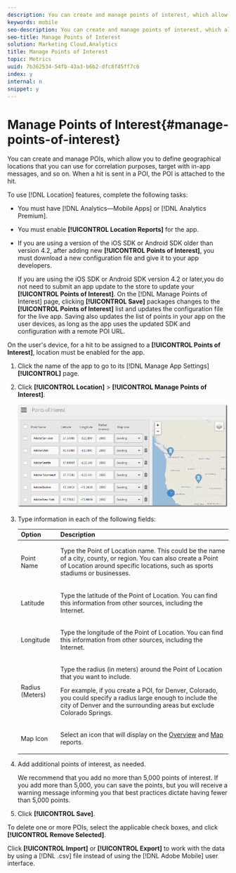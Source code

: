 ```yaml
---
description: You can create and manage points of interest, which allow you to define geographical locations that you can use for correlation purposes, target with in-app messages, and so on. When a hit is sent in a point of interest, the point of interest is attached to the hit.
keywords: mobile
seo-description: You can create and manage points of interest, which allow you to define geographical locations that you can use for correlation purposes, target with in-app messages, and so on. When a hit is sent in a point of interest, the point of interest is attached to the hit.
seo-title: Manage Points of Interest
solution: Marketing Cloud,Analytics
title: Manage Points of Interest
topic: Metrics
uuid: 7b362534-54fb-43a3-b6b2-dfc8f45ff7c6
index: y
internal: n
snippet: y
---
```


# Manage Points of Interest{#manage-points-of-interest}

You can create and manage POIs, which allow you to define geographical locations that you can use for correlation purposes, target with in-app messages, and so on. When a hit is sent in a POI, the POI is attached to the hit.

To use [!DNL Location] features, complete the following tasks:

* You must have [!DNL Analytics—Mobile Apps] or [!DNL Analytics Premium]. 
* You must enable **[!UICONTROL Location Reports]** for the app. 
* If you are using a version of the iOS SDK or Android SDK older than version 4.2, after adding new **[!UICONTROL Points of Interest]**, you must download a new configuration file and give it to your app developers.

  If you are using the iOS SDK or Android SDK version 4.2 or later,you do not need to submit an app update to the store to update your **[!UICONTROL Points of Interest]**. On the [!DNL Manage Points of Interest] page, clicking **[!UICONTROL Save]** packages changes to the **[!UICONTROL Points of Interest]** list and updates the configuration file for the live app. Saving also updates the list of points in your app on the user devices, as long as the app uses the updated SDK and configuration with a remote POI URL.

On the user's device, for a hit to be assigned to a **[!UICONTROL Points of Interest]**, location must be enabled for the app. 

1. Click the name of the app to go to its [!DNL Manage App Settings] **[!UICONTROL]** page.
1. Click **[!UICONTROL Location]** > **[!UICONTROL Manage Points of Interest]**.

   ![Step Result](assets/poi.png)

1. Type information in each of the following fields:

    <table id="table_5BFF39183C0F44FE9478F1E6173B4888"> 
    <thead> 
      <tr> 
      <th colname="col1" class="entry"> Option </th> 
      <th colname="col2" class="entry"> Description </th> 
      </tr>
    </thead>
    <tbody> 
      <tr> 
      <td colname="col1"> <p><span class="uicontrol"> Point Name</span> </p> </td> 
      <td colname="col2"> <p>Type the <span class="uicontrol"> Point of Location</span> name. This could be the name of a city, county, or region. You can also create a <span class="uicontrol"> Point of Location</span> around specific locations, such as sports stadiums or businesses. </p> </td> 
      </tr> 
      <tr> 
      <td colname="col1"> <p><span class="uicontrol"> Latitude </span> </p> </td> 
      <td colname="col2"> <p>Type the latitude of the <span class="uicontrol"> Point of Location</span>. You can find this information from other sources, including the Internet. </p> </td> 
      </tr> 
      <tr> 
      <td colname="col1"> <p><span class="uicontrol"> Longitude </span> </p> </td> 
      <td colname="col2"> <p>Type the longitude of the <span class="uicontrol"> Point of Location</span>. You can find this information from other sources, including the Internet. </p> </td> 
      </tr> 
      <tr> 
      <td colname="col1"> <p><span class="uicontrol"> Radius (Meters)</span> </p> </td> 
      <td colname="col2"> <p>Type the radius (in meters) around the <span class="uicontrol"> Point of Location</span> that you want to include. </p> <p>For example, if you create a POI, for Denver, Colorado, you could specify a radius large enough to include the city of Denver and the surrounding areas but exclude Colorado Springs. </p> </td> 
      </tr> 
      <tr> 
      <td colname="col1"> <p><span class="uicontrol"> Map Icon </span> </p> </td> 
      <td colname="col2"> <p>Select an icon that will display on the <a href="../location/c-location-overview.md#concept_D5FA9592A77D46898A7E6DAAC78E1712" format="dita" scope="local"> Overview</a> and <a href="../location/c-map-points.md#concept_E51E9A97ED4D4729ADC40492DA32FC2B" format="dita" scope="local"> Map</a> reports. </p> </td> 
      </tr> 
    </tbody> 
    </table>

1. Add additional points of interest, as needed.

   We recommend that you add no more than 5,000 points of interest. If you add more than 5,000, you can save the points, but you will receive a warning message informing you that best practices dictate having fewer than 5,000 points. 
1. Click **[!UICONTROL Save]**.

To delete one or more POIs, select the applicable check boxes, and click **[!UICONTROL Remove Selected]**.

Click **[!UICONTROL Import]** or **[!UICONTROL Export]** to work with the data by using a [!DNL .csv] file instead of using the [!DNL Adobe Mobile] user interface. 
